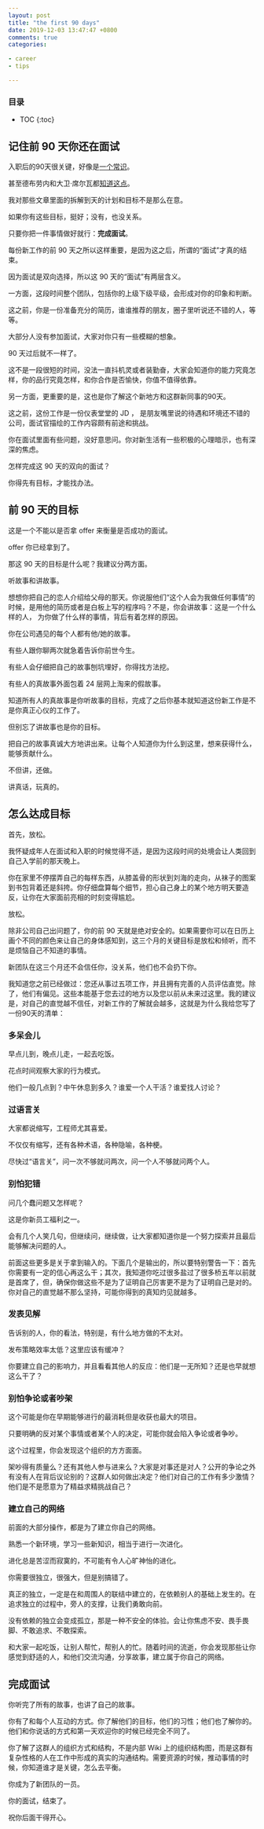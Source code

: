 ```yaml
---
layout: post
title: "the first 90 days"
date: 2019-12-03 13:47:47 +0800
comments: true
categories: 

- career
- tips

---
```


<h3>目录</h3>

- TOC
{:toc}

## 记住前 90 天你还在面试

入职后的90天很关键，好像是[一个常识](https://www.jianshu.com/p/769661c7aa20)。

甚至德布劳内和大卫·席尔瓦都[知道这点](https://www.hays.cn/press-releases/HAYS_1905278)。

我对那些文章里面的拆解到天的计划和目标不是那么在意。

如果你有这些目标，挺好；没有，也没关系。

只要你把一件事情做好就行：**完成面试**。

每份新工作的前 90 天之所以这样重要，是因为这之后，所谓的“面试”才真的结束。

因为面试是双向选择，所以这 90 天的“面试”有两层含义。

一方面，这段时间整个团队，包括你的上级下级平级，会形成对你的印象和判断。

这之前，你是一份准备充分的简历，谁谁推荐的朋友，圈子里听说还不错的人，等等。

大部分人没有参加面试，大家对你只有一些模糊的想象。

90 天过后就不一样了。

这不是一段很短的时间，没法一直抖机灵或者装勤奋，大家会知道你的能力究竟怎样，你的品行究竟怎样，和你合作是否愉快，你值不值得依靠。

另一方面，更重要的是，这也是你了解这个新地方和这群新同事的90天。

这之前，这份工作是一份仪表堂堂的 JD ， 是朋友嘴里说的待遇和环境还不错的公司，面试官描绘的工作内容颇有前途和挑战。

你在面试里面有些问题，没好意思问。你对新生活有一些积极的心理暗示，也有深深的焦虑。

怎样完成这 90 天的双向的面试？

你得先有目标，才能找办法。

## 前 90 天的目标

这是一个不能以是否拿 offer 来衡量是否成功的面试。

offer 你已经拿到了。

那这 90 天的目标是什么呢？我建议分两方面。

听故事和讲故事。

想想你把自己的恋人介绍给父母的那天。你说服他们“这个人会为我做任何事情”的时候，是用他的简历或者是白板上写的程序吗？不是，你会讲故事：这是一个什么样的人， 为你做了什么样的事情，背后有着怎样的原因。

你在公司遇见的每个人都有他/她的故事。

有些人跟你聊两次就急着告诉你前世今生。

有些人会仔细把自己的故事刨坑埋好，你得找方法挖。

有些人的真故事外面包着 24 层网上淘来的假故事。

知道所有人的真故事是你听故事的目标，完成了之后你基本就知道这份新工作是不是你真正心仪的工作了。

但别忘了讲故事也是你的目标。

把自己的故事真诚大方地讲出来。让每个人知道你为什么到这里，想来获得什么，能够贡献什么。

不但讲，还做。

讲真话，玩真的。

## 怎么达成目标

首先，放松。

我怀疑成年人在面试和入职的时候觉得不适，是因为这段时间的处境会让人类回到自己入学前的那天晚上。

你在家里不停摆弄自己的每样东西，从膝盖骨的形状到刘海的走向，从袜子的图案到书包背着还是斜挎。你仔细盘算每个细节，担心自己身上的某个地方明天要造反，让你在大家面前亮相的时刻变得尴尬。

放松。

除非公司自己出问题了，你的前 90 天就是绝对安全的。如果需要你可以在日历上画个不同的颜色来让自己的身体感知到，这三个月的关键目标是放松和倾听，而不是烦恼自己不知道的事情。

新团队在这三个月还不会信任你，没关系，他们也不会扔下你。

我知道您之前已经做过：您还从事过五项工作，并且拥有完善的人员评估直觉。除了，他们有偏见。这些本能基于您去过的地方以及您以前从未来过这里。我的建议是，对自己的直觉越不信任，对新工作的了解就会越多，这就是为什么我给您写了一份90天的清单：

### 多呆会儿

早点儿到，晚点儿走，一起去吃饭。

花点时间观察大家的行为模式。

他们一般几点到？中午休息到多久？谁爱一个人干活？谁爱找人讨论？

### 过语言关

大家都说缩写，工程师尤其喜爱。

不仅仅有缩写，还有各种术语，各种隐喻，各种梗。

尽快过“语言关”，问一次不够就问两次，问一个人不够就问两个人。

### 别怕犯错

问几个蠢问题又怎样呢？

这是你新员工福利之一。

会有几个人笑几句，但继续问，继续做，让大家都知道你是一个努力探索并且最后能够解决问题的人。

前面这些更多是关于拿到输入的。下面几个是输出的，所以要特别警告一下：首先你需要有一定的信心再这么干；其次，我知道你吃过很多盐过了很多桥五年以前就是首席了，但，确保你做这些不是为了证明自己厉害更不是为了证明自己是对的。你对自己的直觉越不那么坚持，可能你得到的真知灼见就越多。

### 发表见解

告诉别的人，你的看法，特别是，有什么地方做的不太对。

发布策略效率太低？这里应该有缓冲？

你要建立自己的影响力，并且看看其他人的反应：他们是一无所知？还是也早就想这么干了？

### 别怕争论或者吵架

这个可能是你在早期能够进行的最消耗但是收获也最大的项目。

只要明确的反对某个事情或者某个人的决定，可能你就会陷入争论或者争吵。

这个过程里，你会发现这个组织的方方面面。

架吵得有质量么？还有其他人参与进来么？大家是对事还是对人？公开的争论之外有没有人在背后议论别的？这群人如何做出决定？他们对自己的工作有多少激情？他们是不是愿意为了精益求精挑战自己？

### 建立自己的网络

前面的大部分操作，都是为了建立你自己的网络。

熟悉一个新环境，学习一些新知识，相当于进行一次进化。

进化总是苦涩而寂寞的，不可能有令人心旷神怡的进化。

你需要很独立，很强大，但是别搞错了。

真正的独立，一定是在和周围人的联结中建立的，在依赖别人的基础上发生的。在追求独立的过程中，旁人的支撑，让我们勇敢向前。

没有依赖的独立会变成孤立，那是一种不安全的体验。会让你焦虑不安、畏手畏脚、不敢追求、不敢探索。

和大家一起吃饭，让别人帮忙，帮别人的忙。随着时间的流逝，你会发现那些让你感觉到舒适的人，和他们交流沟通，分享故事，建立属于你自己的网络。

## 完成面试

你听完了所有的故事，也讲了自己的故事。

你有了和每个人互动的方式。你了解他们的目标，他们的习性；他们也了解你的。他们和你说话的方式和第一天欢迎你的时候已经完全不同了。

你了解了这群人的组织方式和结构，不是内部 Wiki 上的组织结构图，而是这群有复杂性格的人在工作中形成的真实的沟通结构。需要资源的时候，推动事情的时候，你知道谁才是关键，怎么去平衡。

你成为了新团队的一员。

你的面试，结束了。

祝你后面干得开心。